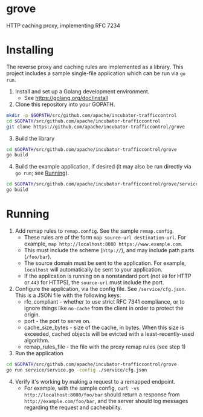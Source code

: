 # grove

HTTP caching proxy, implementing RFC 7234

# Installing

The reverse proxy and caching rules are implemented as a library. This project includes a sample single-file application which can be run via `go run`.

1. Install and set up a Golang development environment.
    * See https://golang.org/doc/install
2. Clone this repository into your GOPATH.
```bash
mkdir -p $GOPATH/src/github.com/apache/incubator-trafficcontrol
cd $GOPATH/src/github.com/apache/incubator-trafficcontrol
git clone https://github.com/apache/incubator-trafficcontrol/grove
```
3. Build the library
```bash
cd $GOPATH/src/github.com/apache/incubator-trafficcontrol/grove
go build
```
4. Build the example application, if desired (it may also be run directly via `go run`; see [Running](#Running)).
```bash
cd $GOPATH/src/github.com/apache/incubator-trafficcontrol/grove/service
go build
```

# Running

1. Add remap rules to `remap.config`. See the sample `remap.config`.
    * These rules are of the form `map source-url destination-url`. For example, `map http://localhost:8080 https://www.example.com`.
    * This must include the scheme (`http://`), and may include path parts (`/foo/bar`).
    * The source domain must be sent to the application. For example, `localhost` will automatically be sent to your application.
    * If the application is running on a nonstandard port (not `80` for HTTP or `443` for HTTPS), the `source-url` must include the port.
2. Configure the application, via the config file. See `/service/cfg.json`. This is a JSON file with the following keys:
    * rfc_compliant - whether to use strict RFC 7341 compliance, or to ignore things like `no-cache` from the client in order to protect the origin.
    * port - the port to serve on.
    * cache_size_bytes - size of the cache, in bytes. When this size is exceeded, cached objects will be evicted with a least-recently-used algorithm.
    * remap_rules_file - the file with the proxy remap rules (see step 1)
3. Run the application
```bash
cd $GOPATH/src/github.com/apache/incubator-trafficcontrol/grove
go run service/service.go -config ./service/cfg.json
```
4. Verify it's working by making a request to a remapped endpoint.
    * For example, with the sample config, `curl -vs http://localhost:8080/foo/bar` should return a response from `http://example.com/foo/bar`, and the server should log messages regarding the request and cacheability.
